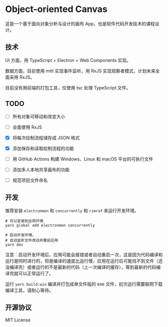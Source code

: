 # Object-oriented Canvas

这是一个基于面向对象分析与设计的画布 App，也是软件代码开发技术的课程设计。

## 技术

UI 方面，用 TypeScript + Electron + Web Components 实现。

数据方面，目前使用 mitt 实现事件监听，用 RxJS 实现观察者模式，计划未来全面采用 RxJS。

目前没有用前端的打包工具，仅使用 tsc 处理 TypeScript 文件。

## TODO

- [ ] 所有对象可移动和改变大小

- [ ] 全面使用 RxJS

- [x] 将每次绘制流程储存成 JSON 格式

- [x] 添加保存和读取绘制流程的功能

- [ ] 用 GitHub Actions 构建 Windows、Linux 和 macOS 平台的可执行文件

- [ ] 添加多人本地共享画布的功能

- [ ] 规范项目文件命名

## 开发

推荐安装 `electronmon` 和 `concurrently` 和 `rimraf` 来运行开发环境。

```shell
# 可以安装到全局环境
yarn global add electronmon concurrently

# 启动开发环境，
# 自动监听文件改动并重启应用
yarn dev
```

注意：启动开发环境后，应用可能会报错或者自动重启一次，这是因为代码编译和运行是同时进行的，但是编译的速度比运行慢，应用在运行后可能找不到文件（还没编译完）或者运行的不是最新的代码（上一次编译的缓存），等到最新的代码编译完就可以正常运行了。

运行 `yarn build:win` 编译并打包成单文件版的 exe 文件，初次运行需要联网下载编译工具，请耐心等待。

## 开源协议

MIT License
